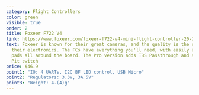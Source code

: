 ```yaml
---
category: Flight Controllers
color: green
visible: true
order: 2
title: Foxeer F722 V4
link: https://www.foxeer.com/foxeer-f722-v4-mini-flight-controller-20-20mm-betaflight-g-448
text: Foxeer is known for their great cameras, and the quality is the same for
  their electronics. The FCs have everything you'll need, with easily accessible
  pads all around the board. The Pro version adds TBS Passthrough and a hardware
  Pit switch
price: $46.9
point1: "IO: 4 UARTs, I2C BF LED control, USB Micro"
point2: "Regulators: 3.3V, 3A 5V"
point3: "Weight: 4.(4)g"
---
```


